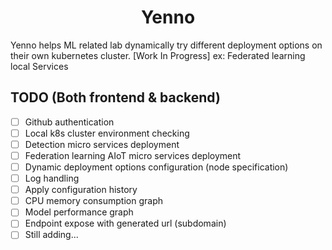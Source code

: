 <h1 align="center">Yenno</h1>
Yenno helps ML related lab dynamically try different deployment options on their own kubernetes cluster.
[Work In Progress]
ex: Federated learning local Services

## TODO (Both frontend & backend)
- [ ] Github authentication
- [ ] Local k8s cluster environment checking
- [ ] Detection micro services deployment
- [ ] Federation learning AIoT micro services deployment
- [ ] Dynamic deployment options configuration (node specification)
- [ ] Log handling
- [ ] Apply configuration history
- [ ] CPU memory consumption graph
- [ ] Model performance graph
- [ ] Endpoint expose with generated url (subdomain)
- [ ] Still adding...
